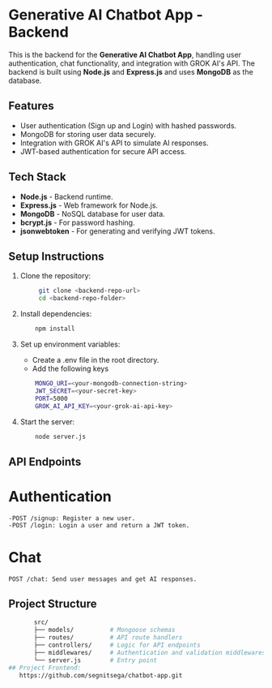 # Generative AI Chatbot App - Backend

This is the backend for the **Generative AI Chatbot App**, handling user authentication, chat functionality, and integration with GROK AI's API. The backend is built using **Node.js** and **Express.js** and uses **MongoDB** as the database.

## Features

- User authentication (Sign up and Login) with hashed passwords.
- MongoDB for storing user data securely.
- Integration with GROK AI's API to simulate AI responses.
- JWT-based authentication for secure API access.

## Tech Stack

- **Node.js** - Backend runtime.
- **Express.js** - Web framework for Node.js.
- **MongoDB** - NoSQL database for user data.
- **bcrypt.js** - For password hashing.
- **jsonwebtoken** - For generating and verifying JWT tokens.

## Setup Instructions

1. Clone the repository:
   ```bash
        git clone <backend-repo-url>
        cd <backend-repo-folder>
2. Install dependencies:

    ```bash
        npm install
3. Set up environment variables:
    - Create a .env file in the root directory.
    - Add the following keys
    ```bash
        MONGO_URI=<your-mongodb-connection-string>
        JWT_SECRET=<your-secret-key>
        PORT=5000
        GROK_AI_API_KEY=<your-grok-ai-api-key>
4. Start the server:
    ```bash
        node server.js

## API Endpoints
 # Authentication
    -POST /signup: Register a new user.
    -POST /login: Login a user and return a JWT token.
 # Chat
    POST /chat: Send user messages and get AI responses.

## Project Structure
 ```bash
        src/
        ├── models/          # Mongoose schemas
        ├── routes/          # API route handlers
        ├── controllers/     # Logic for API endpoints
        ├── middlewares/     # Authentication and validation middlewares
        └── server.js        # Entry point
## Project Frontend:
    https://github.com/segnitsega/chatbot-app.git